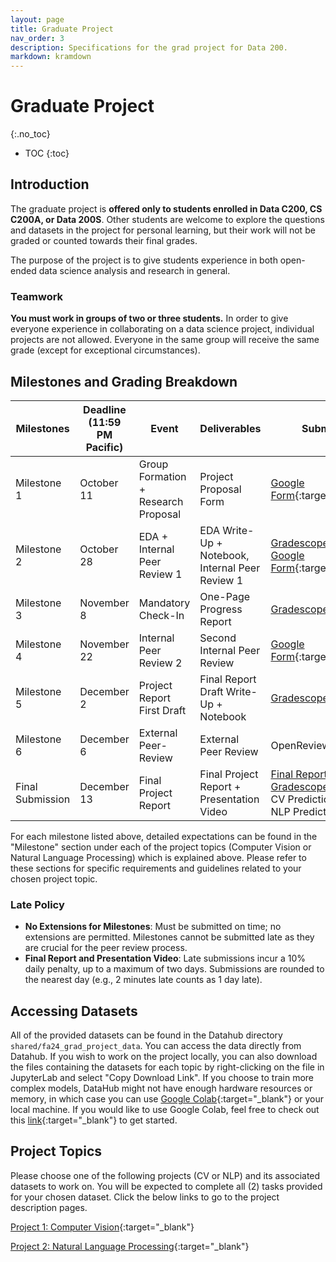 ```yaml
---
layout: page
title: Graduate Project
nav_order: 3
description: Specifications for the grad project for Data 200.
markdown: kramdown
---
```

# Graduate Project
{:.no_toc}

* TOC
{:toc}

## Introduction

The graduate project is **offered only to students enrolled in Data C200, CS C200A, or Data 200S**. Other students are welcome to explore the questions and datasets in the project for personal learning, but their work will not be graded or counted towards their final grades.

The purpose of the project is to give students experience in both open-ended data science analysis and research in general.

### Teamwork

**You must work in groups of two or three students.** In order to give everyone experience in collaborating on a data science project, individual projects are not allowed. Everyone in the same group will receive the same grade (except for exceptional circumstances).

## Milestones and Grading Breakdown

| Milestones  | Deadline (11:59 PM Pacific) | Event | Deliverables | Submission Link | Grading Weight |
| ----------- | --------------------------- | ----- | ------------ | --------------- | -------------- |
| Milestone 1 | October 11 | Group Formation + Research Proposal | Project Proposal Form | [Google Form](https://forms.gle/BciHSskLdmGrX6ZXA){:target="_blank"} | 5% |
| Milestone 2 | October 28 | EDA + Internal Peer Review 1 | EDA Write-Up + Notebook, Internal Peer Review 1 | [Gradescope](https://www.gradescope.com/courses/827978/assignments/5045703/){:target="_blank"} <br> [Google Form](https://forms.gle/rmuKg9hG57Y8w6P7A){:target="_blank"} | 10% |
| Milestone 3 | November 8 | Mandatory Check-In | One-Page Progress Report | [Gradescope](https://www.gradescope.com/courses/827978/assignments/5045723){:target="_blank"} | 7.5% |
| Milestone 4 | November 22 | Internal Peer Review 2 | Second Internal Peer Review | [Google Form](https://forms.gle/Gr3WwdvFXpjxnEqHA){:target="_blank"} | 2% |
| Milestone 5 | December 2 | Project Report First Draft | Final Report Draft Write-Up + Notebook | [Gradescope](https://www.gradescope.com/courses/827978/assignments/5045727){:target="_blank"} | 18% |
| Milestone 6 | December 6 | External Peer-Review | External Peer Review | OpenReview | 7.5% |
| Final Submission | December 13 | Final Project Report | Final Project Report + Presentation Video | [Final Report Gradescope](https://www.gradescope.com/courses/827978/assignments/5045744){:target="_blank"} <br> CV Predictions Gradescope <br> NLP Predictions Gradescope | 50% |

For each milestone listed above, detailed expectations can be found in the "Milestone" section under each of the project topics (Computer Vision or Natural Language Processing) which is explained above. Please refer to these sections for specific requirements and guidelines related to your chosen project topic.

### Late Policy
- **No Extensions for Milestones**: Must be submitted on time; no extensions are permitted. Milestones cannot be submitted late as they are crucial for the peer review process.
- **Final Report and Presentation Video**: Late submissions incur a 10% daily penalty, up to a maximum of two days. Submissions are rounded to the nearest day (e.g., 2 minutes late counts as 1 day late).

## Accessing Datasets

All of the provided datasets can be found in the Datahub directory `shared/fa24_grad_project_data`. You can access the data directly from Datahub. If you wish to work on the project locally, you can also download the files containing the datasets for each topic by right-clicking on the file in JupyterLab and select "Copy Download Link". If you choose to train more complex models, DataHub might not have enough hardware resources or memory, in which case you can use [Google Colab](https://colab.google/){:target="_blank"} or your local machine. If you would like to use Google Colab, feel free to check out this [link](https://stackoverflow.com/questions/48376580/how-to-read-data-in-google-colab-from-my-google-drive){:target="_blank"} to get started.

## Project Topics

Please choose one of the following projects (CV or NLP) and its associated datasets to work on. You will be expected to complete all (2) tasks provided for your chosen dataset. Click the below links to go to the project description pages.

[Project 1: Computer Vision](/fa24/gradproject-cv){:target="_blank"}

[Project 2: Natural Language Processing](/fa24/gradproject-nlp){:target="_blank"}
